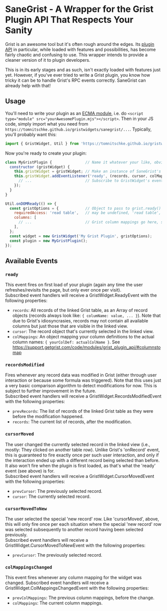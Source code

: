 # SaneGrist - A Wrapper for the Grist Plugin API That Respects Your Sanity
Grist is an awesome tool but it's often rough around the edges. Its [plugin API](https://support.getgrist.com/code/modules/grist_plugin_api/) in particular, while loaded with features and possibilities, has become fairly chaotic and confusing to use. This wrapper intends to provide a cleaner version of it to plugin developers.

This is in its early stages and as such, isn't exactly loaded with features just yet. However, if you've ever tried to write a Grist plugin, you know how tricky it can be to handle Grist's RPC events correctly. SaneGrist can already help with that!

## Usage
You'll need to write your plugin as an [ECMA module](https://developer.mozilla.org/en-US/docs/Web/JavaScript/Guide/Modules), i.e. do `<script type="module" src="yourAwesomePlugin.mjs"></script>`.
Then in your JS code, simply import what you need from `https://tomnitschke.github.io/gristwidgets/sanegrist/...`. Typically, you'll probably want this:
```js
import { GristWidget, Util } from 'https://tomnitschke.github.io/gristwidgets/sanegrist/gristwidget.mjs'  // GristWidget is what makes it all happen, Util is there because it provides a nice onDOMReady function for us, see below.
```
Now you're ready to create your plugin:
```js
class MyGristPlugin {               // Name it whatever your like, obviously.
  constructor (gristWidget) {
    this.gristWidget = gristWidget; // Make an instance of SaneGrist's GristWidget class and keep a reference to it someplace useful.
    this.gristWidget.addEventListener('ready', (records, cursor, colMappings) => {
      // ...                        // Subscribe to GristWidget's events. See below for available events and what they do!
    });
  }
}

Util.onDOMReady(() => {
  const gristOptions = {            // Object to pass to grist.ready() -- see https://support.getgrist.com/code/interfaces/grist_plugin_api.ReadyPayload/
    requiredAccess: 'read table',   // may be undefined, 'read table', or 'full'
    columns: [
      // ...                        // Grist column mappings go here, see https://support.getgrist.com/code/modules/grist_plugin_api/#columnstomap
    ],
  };
  const widget = new GristWidget('My Grist Plugin', gristOptions);
  const plugin = new MyGristPlugin();
});
```

## Available Events
### `ready`
This event fires on first load of your plugin (again any time the user refreshes/revisits the page, but only ever once per visit).  
Subscribed event handlers will receive a GristWidget.ReadyEvent with the following properties:
- `records`: All records of the linked Grist table, as an Array of record objects (records always look like: `{ columName: value, ... }`). Note that due to Grist's idiosyncrasies, records may not contain all available columns but just those that are visible in the linked view.
- `cursor`: The record object that's currently selected in the linked view.
- `colMappings`: An object mapping your column definitions to the actual column names: `{ yourColDef: actualColName }`. See https://support.getgrist.com/code/modules/grist_plugin_api/#columnstomap
### `recordsModified`
Fires whenever any record data was modified in Grist (either through user interaction or because some formula was triggered).
Note that this uses just a very basic comparison algorithm to detect modifications for now. This is subject to further improvement in the future.  
Subscribed event handlers will receive a GristWidget.RecordsModifiedEvent with the following properties:
- `prevRecords`: The list of records of the linked Grist table as they were before the modification happened.
- `records`: The current list of records, after the modification.
### `cursorMoved`
The user changed the currently selected record in the linked view (i.e., mostly: They clicked on another table row).
Unlike Grist's 'onRecord' event, this is guaranteed to fire exactly once per such user interaction, and only if the interaction ended up with a different record being selected than before. It also won't fire when the plugin is first loaded, as that's what the 'ready' event (see above) is for.  
Subscribed event handlers will receive a GristWidget.CursorMovedEvent with the following properties:
- `prevCursor`: The previously selected record.
- `cursor`: The currently selected record.
### `cursorMovedToNew`
The user selected the special 'new record' row.
Like 'cursorMoved', above, this will only fire once per each situation where the special 'new record' row was selected subsequently to another record having been selected previously.  
Subscribed event handlers will receive a GristWidget.CursorMovedToNewEvent with the following properties:
- `prevCursor`: The previously selected record.
### `colMappingsChanged`
This event fires whenever any column mapping for the widget was changed.
Subscribed event handlers will receive a GristWidget.ColMappingsChangedEvent with the following properties:  
- `prevColMappings`: The previous column mappings, before the change.
- `colMappings`: The current column mappings.
